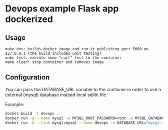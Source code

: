# Devops example Flask app dockerized


## Usage
```
make dev: builds docker image and run it publishing port 5000 on 127.0.0.1 (the build includes unit testing)
make test: execute some "curl" test to the container
make clean: stop container and removes image
```
## Configuration

You can pass the DATABASE_URL variable to the container in order to use a external (mysql) database instead local sqlite file

Example:
```bash
docker build -t devops .
docker run -d --name mysql -e MYSQL_ROOT_PASSWORD=root -e MYSQL_DATABASE=db mysql
docker run -d --link mysql:mysql --name devops -e DATABASE_URL="mysql://root:root@mysql/db" -p 5000:5000 devops:latest
```

